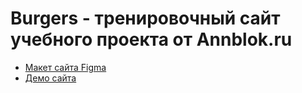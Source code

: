 # Burgers - тренировочный сайт учебного проекта от Annblok.ru

* [Макет сайта Figma](https://www.figma.com/file/bFba6CZP350OtM13bpWaFi/Burgers-Menu-Responsive-(Copy)?node-id=0%3A99)
* [Демо сайта](https://mrbiosh.github.io/Module01_Burger/index.html)